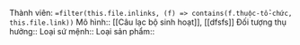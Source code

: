 Thành viên: `=filter(this.file.inlinks, (f) => contains(f.thuộc-tổ-chức, this.file.link))`
Mô hình:: [[Câu lạc bộ sinh hoạt]], [[dfsfs]]
Đối tượng thụ hưởng::
Loại sứ mệnh::
Loại sản phẩm::
